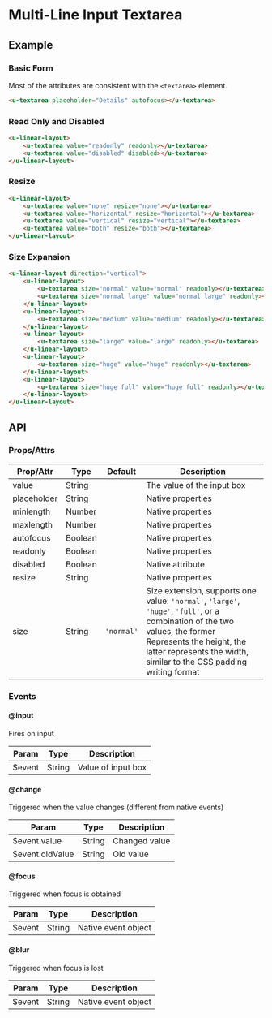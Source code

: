 # Multi-Line Input Textarea

## Example
### Basic Form

Most of the attributes are consistent with the `<textarea>` element.

``` html
<u-textarea placeholder="Details" autofocus></u-textarea>
```

### Read Only and Disabled

``` html
<u-linear-layout>
    <u-textarea value="readonly" readonly></u-textarea>
    <u-textarea value="disabled" disabled></u-textarea>
</u-linear-layout>
```

### Resize

``` html
<u-linear-layout>
    <u-textarea value="none" resize="none"></u-textarea>
    <u-textarea value="horizontal" resize="horizontal"></u-textarea>
    <u-textarea value="vertical" resize="vertical"></u-textarea>
    <u-textarea value="both" resize="both"></u-textarea>
</u-linear-layout>
```

### Size Expansion

```html
<u-linear-layout direction="vertical">
    <u-linear-layout>
        <u-textarea size="normal" value="normal" readonly></u-textarea>
        <u-textarea size="normal large" value="normal large" readonly></u-textarea>
    </u-linear-layout>
    <u-linear-layout>
        <u-textarea size="medium" value="medium" readonly></u-textarea>
    </u-linear-layout>
    <u-linear-layout>
        <u-textarea size="large" value="large" readonly></u-textarea>
    </u-linear-layout>
    <u-linear-layout>
        <u-textarea size="huge" value="huge" readonly></u-textarea>
    </u-linear-layout>
    <u-linear-layout>
        <u-textarea size="huge full" value="huge full" readonly></u-textarea>
    </u-linear-layout>
</u-linear-layout>
```

## API
### Props/Attrs

| Prop/Attr | Type | Default | Description |
| --------- | ---- | ------- | ----------- |
| value | String | | The value of the input box |
| placeholder | String | | Native properties |
| minlength | Number | | Native properties |
| maxlength | Number | | Native properties |
| autofocus | Boolean | | Native properties |
| readonly | Boolean | | Native properties |
| disabled | Boolean | | Native attribute |
| resize | String | | Native properties |
| size | String | `'normal'` | Size extension, supports one value: `'normal'`, `'large'`, `'huge'`, `'full'`, or a combination of the two values, the former Represents the height, the latter represents the width, similar to the CSS padding writing format |

<!-- | autosize | String | `'none'` | Adaptive content width and height. Optional values: `none`, `both`, `horizontal`, `vertical` | -->


### Events
#### @input

Fires on input

| Param | Type | Description |
| ----- | ---- | ----------- |
| $event | String | Value of input box |

#### @change

Triggered when the value changes (different from native events)

| Param | Type | Description |
| ----- | ---- | ----------- |
| $event.value | String | Changed value |
| $event.oldValue | String | Old value |

#### @focus

Triggered when focus is obtained

| Param | Type | Description |
| ----- | ---- | ----------- |
| $event | String | Native event object |

#### @blur

Triggered when focus is lost

| Param | Type | Description |
| ----- | ---- | ----------- |
| $event | String | Native event object |


